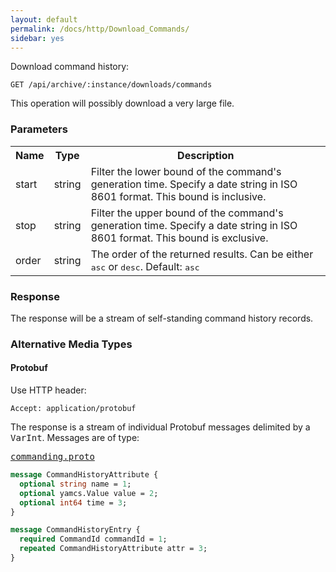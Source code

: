 ```yaml
---
layout: default
permalink: /docs/http/Download_Commands/
sidebar: yes
---
```


Download command history:

    GET /api/archive/:instance/downloads/commands
    
<div class="hint">
This operation will possibly download a very large file.
</div>


### Parameters

<table class="inline">
    <tr>
        <th>Name</th>
        <th>Type</th>
        <th>Description</th>
    </tr>
    <tr>
        <td class="code">start</td>
        <td class="code">string</td>
        <td>Filter the lower bound of the command's generation time. Specify a date string in ISO 8601 format. This bound is inclusive.</td>
    </tr>
    <tr>
        <td class="code">stop</td>
        <td class="code">string</td>
        <td>Filter the upper bound of the command's generation time. Specify a date string in ISO 8601 format. This bound is exclusive.</td>
    </tr>
    <tr>
        <td class="code">order</td>
        <td class="code">string</td>
        <td>The order of the returned results. Can be either <tt>asc</tt> or <tt>desc</tt>. Default: <tt>asc</tt></td>
    </tr>
</table>


### Response

The response will be a stream of self-standing command history records.

### Alternative Media Types


#### Protobuf

Use HTTP header:

    Accept: application/protobuf

The response is a stream of individual Protobuf messages delimited by a <tt>VarInt</tt>. Messages are of type:

<pre class="r header"><a href="/docs/http/commanding.proto/">commanding.proto</a></pre>
```proto
message CommandHistoryAttribute {
  optional string name = 1;
  optional yamcs.Value value = 2;
  optional int64 time = 3;
}

message CommandHistoryEntry {
  required CommandId commandId = 1;
  repeated CommandHistoryAttribute attr = 3;
}
```
